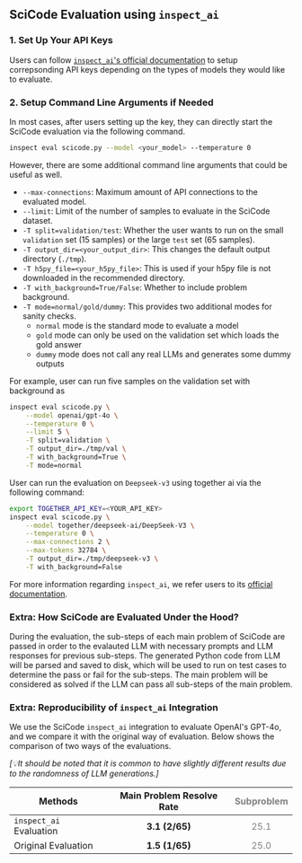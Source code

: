 ## **SciCode Evaluation using `inspect_ai`**

### 1. Set Up Your API Keys

Users can follow [`inspect_ai`'s official documentation](https://inspect.ai-safety-institute.org.uk/#getting-started) to setup correpsonding API keys depending on the types of models they would like to evaluate.

### 2. Setup Command Line Arguments if Needed

In most cases, after users setting up the key, they can directly start the SciCode evaluation via the following command.

```bash
inspect eval scicode.py --model <your_model> --temperature 0
```

However, there are some additional command line arguments that could be useful as well.

- `--max-connections`: Maximum amount of API connections to the evaluated model.
- `--limit`: Limit of the number of samples to evaluate in the SciCode dataset.
- `-T split=validation/test`: Whether the user wants to run on the small `validation` set (15 samples) or the large `test` set (65 samples).
- `-T output_dir=<your_output_dir>`: This changes the default output directory (`./tmp`).
- `-T h5py_file=<your_h5py_file>`: This is used if your h5py file is not downloaded in the recommended directory.
- `-T with_background=True/False`: Whether to include problem background.
- `-T mode=normal/gold/dummy`: This provides two additional modes for sanity checks.
    - `normal` mode is the standard mode to evaluate a model
    - `gold` mode can only be used on the validation set which loads the gold answer
    - `dummy` mode does not call any real LLMs and generates some dummy outputs

For example, user can run five samples on the validation set with background as

```bash
inspect eval scicode.py \
    --model openai/gpt-4o \
    --temperature 0 \
    --limit 5 \
    -T split=validation \
    -T output_dir=./tmp/val \
    -T with_background=True \
    -T mode=normal
```

User can run the evaluation on `Deepseek-v3` using together ai via the following command:

```bash
export TOGETHER_API_KEY=<YOUR_API_KEY>
inspect eval scicode.py \
    --model together/deepseek-ai/DeepSeek-V3 \
    --temperature 0 \
    --max-connections 2 \
    --max-tokens 32784 \
    -T output_dir=./tmp/deepseek-v3 \
    -T with_background=False
```

For more information regarding `inspect_ai`, we refer users to its [official documentation](https://inspect.ai-safety-institute.org.uk/).

### Extra: How SciCode are Evaluated Under the Hood?

During the evaluation, the sub-steps of each main problem of SciCode are passed in order to the evalauted LLM with necessary prompts and LLM responses for previous sub-steps. The generated Python code from LLM will be parsed and saved to disk, which will be used to run on test cases to determine the pass or fail for the sub-steps. The main problem will be considered as solved if the LLM can pass all sub-steps of the main problem. 

### Extra: Reproducibility of `inspect_ai` Integration 
We use the SciCode `inspect_ai` integration to evaluate OpenAI's GPT-4o, and we compare it with the original way of evaluation. Below shows the comparison of two ways of the evaluations. 

*[💡It should be noted that it is common to have slightly different results due to the randomness of LLM generations.]*

| Methods                   | Main Problem Resolve Rate           | <span style="color:grey">Subproblem</span>            |
|---------------------------|-------------------------------------|-------------------------------------------------------|
| `inspect_ai` Evaluation   | <div align="center">**3.1 (2/65)**</div>   | <div align="center" style="color:grey">25.1</div>     |
| Original Evaluation       | <div align="center">**1.5 (1/65)**</div>   | <div align="center" style="color:grey">25.0</div>     |
